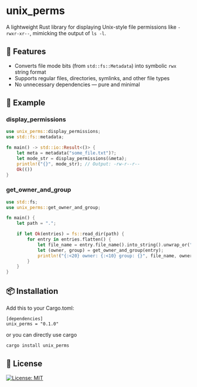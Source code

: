 # unix_perms

A lightweight Rust library for displaying Unix-style file permissions like `-rwxr-xr--`, mimicking the output of `ls -l`.

## 🧾 Features

- Converts file mode bits (from `std::fs::Metadata`) into symbolic `rwx` string format
- Supports regular files, directories, symlinks, and other file types
- No unnecessary dependencies — pure and minimal

## 🔧 Example

### display_permissions

```rust
use unix_perms::display_permissions;
use std::fs::metadata;

fn main() -> std::io::Result<()> {
    let meta = metadata("some_file.txt")?;
    let mode_str = display_permissions(&meta);
    println!("{}", mode_str); // Output: -rw-r--r--
    Ok(())
}
```

### get_owner_and_group

```rust
use std::fs;
use unix_perms::get_owner_and_group;

fn main() {
    let path = ".";

    if let Ok(entries) = fs::read_dir(path) {
        for entry in entries.flatten() {
            let file_name = entry.file_name().into_string().unwrap_or("???".to_string());
            let (owner, group) = get_owner_and_group(entry);
            println!("{:<20} owner: {:<10} group: {}", file_name, owner, group);
        }
    }
}
```

## 📦 Installation

Add this to your Cargo.toml:

```tolm
[dependencies]
unix_perms = "0.1.0"
```

or you can directly use cargo

```bash
cargo install unix_perms
```

## 📄 License

[![License: MIT](https://img.shields.io/badge/License-MIT-yellow.svg)](LICENSE)
